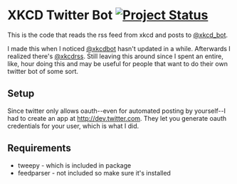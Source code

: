 # XKCD Twitter Bot [![Project Status](http://stillmaintained.com/vrillusions/xkcd-twitter-bot.png)](http://stillmaintained.com/vrillusions/xkcd-twitter-bot)

This is the code that reads the rss feed from xkcd and posts to [@xkcd_bot](http://twitter.com/xkcd_bot).

I made this when I noticed [@xkcdbot](http://twitter.com/xkcdbot) hasn't updated in a while.  Afterwards I realized there's [@xkcdrss](http://twitter.com/xkcdrss).  Still leaving this around since I spent an entire, like, hour doing this and may be useful for people that want to do their own twitter bot of some sort.

## Setup

Since twitter only allows oauth--even for automated posting by yourself--I had to create an app at http://dev.twitter.com.  They let you generate oauth credentials for your user, which is what I did.

## Requirements

* tweepy - which is included in package
* feedparser - not included so make sure it's installed
